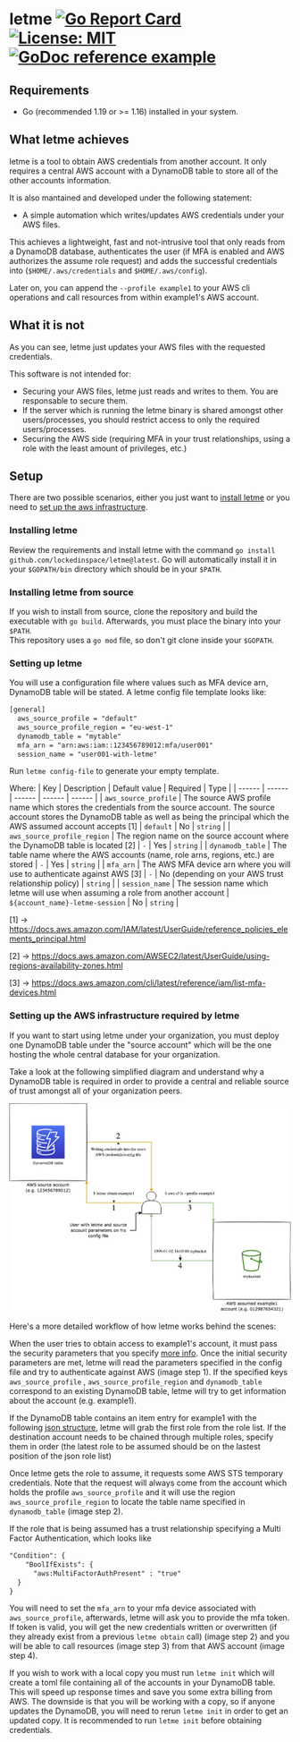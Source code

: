 # letme [![Go Report Card](https://goreportcard.com/badge/github.com/lockedinspace/letme-go)](https://goreportcard.com/report/github.com/lockedinspace/letme-go) [![License: MIT](https://img.shields.io/badge/License-MIT-yellow.svg)](https://opensource.org/licenses/MIT) [![GoDoc reference example](https://img.shields.io/badge/godoc-reference-blue.svg)](https://pkg.go.dev/github.com/lockedinspace/letme)

## Requirements
- Go (recommended 1.19 or >= 1.16) installed in your system.
## What letme achieves
letme is a tool to obtain AWS credentials from another account. 
It only requires a central AWS account with a DynamoDB table to store all of the other accounts information.

It is also mantained and developed under the following statement:

- A simple automation which writes/updates AWS credentials under your AWS files.

This achieves a lightweight, fast and not-intrusive tool that only reads from a DynamoDB database, authenticates the user (if MFA is enabled and AWS authorizes the assume role request) and adds the successful credentials into (``$HOME/.aws/credentials`` and ``$HOME/.aws/config``).

Later on, you can append the  ``--profile example1`` to your AWS cli operations and call resources from within example1's AWS account.

## What it is not
As you can see, letme just updates your AWS files with the requested credentials.

This software is not intended for:
- Securing your AWS files, letme just reads and writes to them. You are responsable to secure them.
- If the server which is running the letme binary is shared amongst other users/processes, you should restrict access to only the required users/processes.
- Securing the AWS side (requiring MFA in your trust relationships, using a role with the least amount of privileges, etc.)

## Setup
There are two possible scenarios, either you just want to [install letme](#installing-letme) or you need to [set up the aws infrastructure](#setting-up-the-aws-infrastructure-required-by-letme). 

### Installing letme
Review the requirements and install letme with the command ``go install github.com/lockedinspace/letme@latest``. Go will automatically install it in your ``$GOPATH/bin`` directory which should be in your ``$PATH``.

### Installing letme from source
If you wish to install from source, clone the repository and build the executable with ``go build``. Afterwards, you must place the binary into your ``$PATH``.  
This repository uses a ``go mod`` file, so don't git clone inside your ``$GOPATH``.

### Setting up letme
You will use a configuration file where values such as MFA device arn, DynamoDB table will be stated. A letme config file template looks like:
```
[general]
  aws_source_profile = "default"
  aws_source_profile_region = "eu-west-1"
  dynamodb_table = "mytable"
  mfa_arn = "arn:aws:iam::123456789012:mfa/user001"
  session_name = "user001-with-letme"
```

Run ``letme config-file`` to generate your empty template.

Where:
| Key | Description | Default value | Required | Type |
| ------ | ------ | ------ | ------ | ------ |
| ``aws_source_profile`` | The source AWS profile name which stores the credentials from the source account. The source account stores the DynamoDB table as well as being the principal which the AWS assumed account accepts  [1] | ``default`` | No | ``string`` |
| ``aws_source_profile_region`` | The region name on the source account where the DynamoDB table is located [2] | ``-`` | Yes | ``string`` |
| ``dynamodb_table`` | The table name where the AWS accounts (name, role arns, regions, etc.) are stored | ``-`` | Yes | ``string`` |
| ``mfa_arn`` | The AWS MFA device arn where you will use to authenticate against AWS [3]  | ``-`` | No (depending on your AWS trust relationship policy) | ``string`` |
| ``session_name`` | The session name which letme will use when assuming a role from another account | ``${account_name}-letme-session`` | No | ``string`` |

[1] -> https://docs.aws.amazon.com/IAM/latest/UserGuide/reference_policies_elements_principal.html

[2] -> https://docs.aws.amazon.com/AWSEC2/latest/UserGuide/using-regions-availability-zones.html

[3] -> https://docs.aws.amazon.com/cli/latest/reference/iam/list-mfa-devices.html

### Setting up the AWS infrastructure required by letme

If you want to start using letme under your organization, you must deploy one DynamoDB table under the "source account" which will be the one
hosting the whole central database for your organization. 

Take a look at the following simplified diagram and understand why a DynamoDB table is required in order to provide a central and reliable source of trust amongst all of your organization peers.

![N|Solid](docs/letme.png)


Here's a more detailed workflow of how letme works behind the scenes:

When the user tries to obtain access to example1's account, it must pass the security parameters that you specify [more info](#what-it-is-not). Once the initial security parameters are met, letme will read the parameters specified in the config file and try to authenticate against AWS (image step 1). 
If the specified keys ``aws_source_profile`` , ``aws_source_profile_region``  and ``dynamodb_table`` correspond to an existing DynamoDB table, letme will try to get information about the account  (e.g. example1). 

If the DynamoDB table contains an item entry for example1 with the following [json structure](https://github.com/lockedinspace/letme/blob/main/docs/dynamodb_structure.json), letme will grab the first role from the role list. If the destination account needs to be chained through multiple roles, specify them in order (the latest role to be assumed should be on the lastest position of the json role list)

Once letme gets the role to assume, it requests some AWS STS temporary credentials. Note that the request will always come from the account which holds the profile ``aws_source_profile`` and it will use the region ``aws_source_profile_region`` to locate the table name specified in ``dynamodb_table`` (image step 2).

If the role that is being assumed has a trust relationship specifying a Multi Factor Authentication, which looks like 
```
"Condition": {
    "BoolIfExists": { 
      "aws:MultiFactorAuthPresent" : "true" 
  }
}
```
You will need to set the ``mfa_arn`` to your mfa device associated with ``aws_source_profile``, afterwards, letme will ask you to provide the mfa token. If token is valid, you will get the new credentials written or overwritten  (if they already exist from a previous ``letme obtain`` call) (image step 2)  and you will be able to call resources (image step 3) from that AWS account (image step 4).

If you wish to work with a local copy you must run ``letme init`` which will create a toml file containing all of the accounts in your DynamoDB table. This will speed up response times and save you some extra billing from AWS. The downside is that you will be working with a copy, so if anyone updates the DynamoDB, you will need to rerun ``letme init`` in order to get an updated copy.
It is recommended to run ``letme init`` before obtaining credentials.